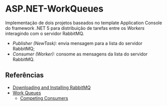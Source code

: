 # ASP.NET-WorkQueues
Implementação de dois projetos baseados no template Application Console do framework .NET 5 para distribuição de tarefas entre os *Workers* interagindo com o servidor RabbitMQ.
- *Publisher (NewTask):* envia mensagem para a lista do servidor RabbitMQ;
- *Consumer (Worker):* consome as mensagens da lista do servidor RabbitMQ.

## Referências
- [Downloading and Installing RabbitMQ](https://www.rabbitmq.com/download.html)
- [Work Queues](https://www.rabbitmq.com/tutorials/tutorial-two-dotnet.html)
    - [Competing Consumers](https://www.enterpriseintegrationpatterns.com/patterns/messaging/CompetingConsumers.html)